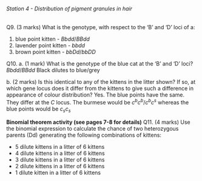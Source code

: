 
###### Station 4 - Distribution of pigment granules in hair
Q9. (3 marks) What is the genotype, with respect to the ‘B’ and ‘D’ loci of a:
1. blue point kitten - $Bbdd/BBdd$
2. lavender point kitten - $bbdd$
3. brown point kitten  - $bbDd/bbDD$

Q10. 
a. (1 mark) What is the genotype of the blue cat at the ‘B’ and ‘D’ loci? 
$Bbdd/BBdd$
Black dilutes to blue/grey

b. (2 marks) Is this identical to any of the kittens in the litter shown? If so, at which gene locus does it differ from the kittens to give such a difference in appearance of colour distribution? 
Yes. The blue points have the same. 
They differ at the $C$ locus. The burmese would be $c^{b}c^{b}/c^{b}c^{s}$ whereas the blue points would be $c_{s}c_{s}$

**Binomial theorem activity (see pages 7-8 for details)** 
Q11. (4 marks) Use the binomial expression to calculate the chance of two heterozygous parents (Dd) generating the following combinations of kittens: 
- 5 dilute kittens in a litter of 6 kittens
- 4 dilute kittens in a litter of 6 kittens
- 3 dilute kittens in a litter of 6 kittens
- 2 dilute kittens in a litter of 6 kittens
- 1 dilute kitten in a litter of 6 kittens